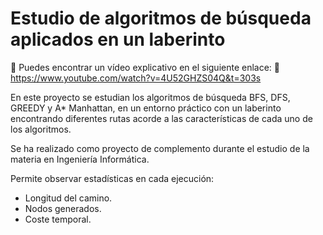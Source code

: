 # Estudio de algoritmos de búsqueda aplicados en un laberinto

🔗 Puedes encontrar un vídeo explicativo en el siguiente enlace: 🔴 https://www.youtube.com/watch?v=4U52GHZS04Q&t=303s



En este proyecto se estudian los algoritmos de búsqueda BFS, DFS, GREEDY y A* Manhattan, en un entorno práctico con un laberinto encontrando diferentes rutas acorde a las características de cada uno de los algoritmos.

Se ha realizado como proyecto de complemento durante el estudio de la materia en Ingeniería Informática.

Permite observar estadísticas en cada ejecución:
- Longitud del camino.
- Nodos generados.
- Coste temporal.
